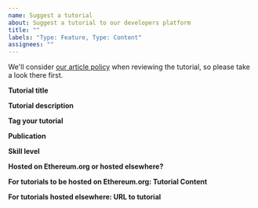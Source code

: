```yaml
---
name: Suggest a tutorial
about: Suggest a tutorial to our developers platform
title: ""
labels: "Type: Feature, Type: Content"
assignees: ""
---
```


We'll consider [our article policy](https://ethereum.org/en/contributing/adding-articles/) when reviewing the tutorial, so please take a look there first.

**Tutorial title**

<!-- What is the title of your tutorial?-->

**Tutorial description**

<!-- Summarize what the user should be able to accomplish by following tutorial -->

**Tag your tutorial**

<!-- What topics are covered in your tutorial? Check out the current tags on https://ethereum.org/en/developers/tutorials/ but feel free to add new ones -->

**Publication**

<!-- If it's been published elsewhere already, let us know -->

**Skill level**

<!-- What level of experience does someone need to be to complete the tutorial? Beginner/Intermediate/Advanced -->

**Hosted on Ethereum.org or hosted elsewhere?**

<!-- Let us know if you want your tutorial to be hosted on the ethereum.org website or if it is published elsewhere and you want us to link out to the tutorial -->

**For tutorials to be hosted on Ethereum.org: Tutorial Content**

<!-- Please the full tutorial paste in markdown -->

**For tutorials hosted elsewhere: URL to tutorial**

<!-- Please paste the URL to your tutorial -->
